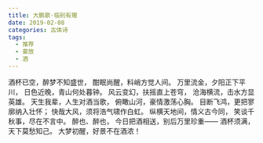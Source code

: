 ```yaml
---
title: 大鹏歌·临别有赠
date: 2019-02-08
categories: 古体诗
tags:
  - 推荐
  - 豪放
  - 酒
---
```


酒杯已空，醉梦不知盛世，
酣眠尚醒，料峭方觉人间。<!--more-->
万里流金，夕阳正下平川，
日色近晚，青山何处暮钟。
风云变幻，扶摇直上苍穹，
沧海横流，击水方显英雄。
天生我辈，人生对酒当歌，
俯瞰山河，豪情激荡心胸。
目断飞鸿，更把寥廓纳入壮怀；
快哉大风，须将浩气啸作白虹。
纵横天地间，情义古今同，
笑谈千秋事，尽在不言中。
醉也、醉也，
今日把酒相送，别后万里珍重——
酒杯须满，天下莫愁知己。
大梦初醒，好景不在酒浓！